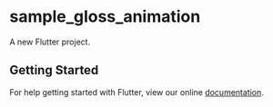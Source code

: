 # sample_gloss_animation

A new Flutter project.

## Getting Started

For help getting started with Flutter, view our online
[documentation](https://flutter.io/).

